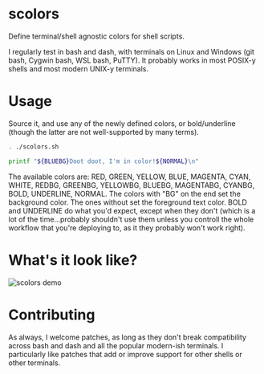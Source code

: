 # scolors
Define terminal/shell agnostic colors for shell scripts.

I regularly test in bash and dash, with terminals on Linux and Windows (git bash, Cygwin bash, WSL bash, PuTTY). It probably works in most POSIX-y shells and most modern UNIX-y terminals.

# Usage

Source it, and use any of the newly defined colors, or bold/underline (though the latter are not well-supported by many terms).

```bash
. ./scolors.sh

printf "${BLUEBG}Doot doot, I'm in color!${NORMAL}\n"
```

The available colors are: RED, GREEN, YELLOW, BLUE, MAGENTA, CYAN, WHITE, REDBG, GREENBG, YELLOWBG, BLUEBG, MAGENTABG, CYANBG, BOLD, UNDERLINE, NORMAL. The colors with "BG" on the end set the background color. The ones without set the foreground text color. BOLD and UNDERLINE do what you'd expect, except when they don't (which is a lot of the time...probably shouldn't use them unless you controll the whole workflow that you're deploying to, as it they probably won't work right).

# What's it look like?

![scolors demo](http://i.imgur.com/IWfDT1z.png)

# Contributing

As always, I welcome patches, as long as they don't break compatibility across bash and dash and all the popular modern-ish terminals. I particularly like patches that add or improve support for other shells or other terminals.
